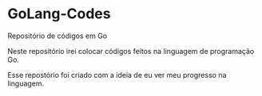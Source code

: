 # GoLang-Codes
Repositório de códigos em Go

Neste repositório irei colocar códigos feitos na linguagem de programação Go.

Esse repostório foi criado com a ideia de eu ver meu progresso na linguagem.
